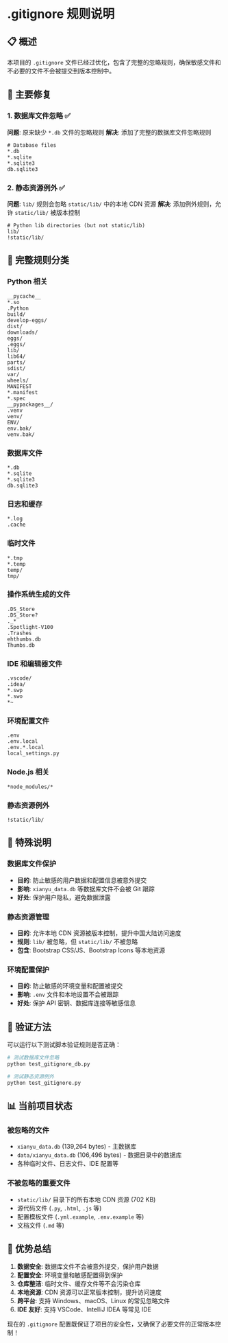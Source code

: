 # .gitignore 规则说明

## 📋 概述

本项目的 `.gitignore` 文件已经过优化，包含了完整的忽略规则，确保敏感文件和不必要的文件不会被提交到版本控制中。

## 🔧 主要修复

### 1. **数据库文件忽略** ✅
**问题**: 原来缺少 `*.db` 文件的忽略规则
**解决**: 添加了完整的数据库文件忽略规则

```gitignore
# Database files
*.db
*.sqlite
*.sqlite3
db.sqlite3
```

### 2. **静态资源例外** ✅
**问题**: `lib/` 规则会忽略 `static/lib/` 中的本地 CDN 资源
**解决**: 添加例外规则，允许 `static/lib/` 被版本控制

```gitignore
# Python lib directories (but not static/lib)
lib/
!static/lib/
```

## 📂 完整规则分类

### Python 相关
```gitignore
__pycache__
*.so
.Python
build/
develop-eggs/
dist/
downloads/
eggs/
.eggs/
lib/
lib64/
parts/
sdist/
var/
wheels/
MANIFEST
*.manifest
*.spec
__pypackages__/
.venv
venv/
ENV/
env.bak/
venv.bak/
```

### 数据库文件
```gitignore
*.db
*.sqlite
*.sqlite3
db.sqlite3
```

### 日志和缓存
```gitignore
*.log
.cache
```

### 临时文件
```gitignore
*.tmp
*.temp
temp/
tmp/
```

### 操作系统生成的文件
```gitignore
.DS_Store
.DS_Store?
._*
.Spotlight-V100
.Trashes
ehthumbs.db
Thumbs.db
```

### IDE 和编辑器文件
```gitignore
.vscode/
.idea/
*.swp
*.swo
*~
```

### 环境配置文件
```gitignore
.env
.env.local
.env.*.local
local_settings.py
```

### Node.js 相关
```gitignore
*node_modules/*
```

### 静态资源例外
```gitignore
!static/lib/
```

## 🎯 特殊说明

### 数据库文件保护
- **目的**: 防止敏感的用户数据和配置信息被意外提交
- **影响**: `xianyu_data.db` 等数据库文件不会被 Git 跟踪
- **好处**: 保护用户隐私，避免数据泄露

### 静态资源管理
- **目的**: 允许本地 CDN 资源被版本控制，提升中国大陆访问速度
- **规则**: `lib/` 被忽略，但 `static/lib/` 不被忽略
- **包含**: Bootstrap CSS/JS、Bootstrap Icons 等本地资源

### 环境配置保护
- **目的**: 防止敏感的环境变量和配置被提交
- **影响**: `.env` 文件和本地设置不会被跟踪
- **好处**: 保护 API 密钥、数据库连接等敏感信息

## 🧪 验证方法

可以运行以下测试脚本验证规则是否正确：

```bash
# 测试数据库文件忽略
python test_gitignore_db.py

# 测试静态资源例外
python test_gitignore.py
```

## 📊 当前项目状态

### 被忽略的文件
- `xianyu_data.db` (139,264 bytes) - 主数据库
- `data/xianyu_data.db` (106,496 bytes) - 数据目录中的数据库
- 各种临时文件、日志文件、IDE 配置等

### 不被忽略的重要文件
- `static/lib/` 目录下的所有本地 CDN 资源 (702 KB)
- 源代码文件 (`.py`, `.html`, `.js` 等)
- 配置模板文件 (`.yml.example`, `.env.example` 等)
- 文档文件 (`.md` 等)

## 🎉 优势总结

1. **数据安全**: 数据库文件不会被意外提交，保护用户数据
2. **配置安全**: 环境变量和敏感配置得到保护
3. **仓库整洁**: 临时文件、缓存文件等不会污染仓库
4. **本地资源**: CDN 资源可以正常版本控制，提升访问速度
5. **跨平台**: 支持 Windows、macOS、Linux 的常见忽略文件
6. **IDE 友好**: 支持 VSCode、IntelliJ IDEA 等常见 IDE

现在的 `.gitignore` 配置既保证了项目的安全性，又确保了必要文件的正常版本控制！
